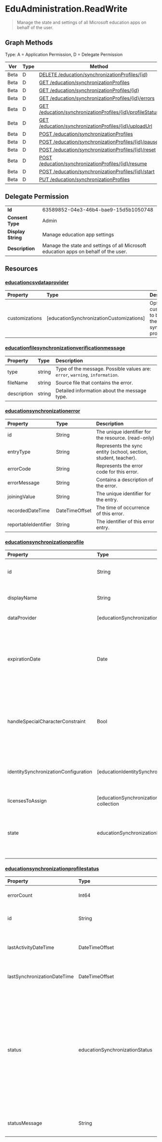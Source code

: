 # EduAdministration.ReadWrite

> Manage the state and settings of all Microsoft education apps on behalf of the user.
## Graph Methods

Type: A = Application Permission, D = Delegate Permission

|Ver|Type|Method|
|-------|----|------|
|Beta|D|[DELETE /education/synchronizationProfiles/{id}](https://docs.microsoft.com/graph/api/educationsynchronizationprofile-delete?view=graph-rest-beta&tabs=http)|
|Beta|D|[GET /education/synchronizationProfiles](https://docs.microsoft.com/graph/api/educationsynchronizationprofile-list?view=graph-rest-beta&tabs=http)|
|Beta|D|[GET /education/synchronizationProfiles/{id}](https://docs.microsoft.com/graph/api/educationsynchronizationprofile-get?view=graph-rest-beta&tabs=http)|
|Beta|D|[GET /education/synchronizationProfiles/{id}/errors](https://docs.microsoft.com/graph/api/educationsynchronizationerrors-get?view=graph-rest-beta&tabs=http)|
|Beta|D|[GET /education/synchronizationProfiles/{id}/profileStatus](https://docs.microsoft.com/graph/api/educationsynchronizationprofilestatus-get?view=graph-rest-beta&tabs=http)|
|Beta|D|[GET /education/synchronizationProfiles/{id}/uploadUrl](https://docs.microsoft.com/graph/api/educationsynchronizationprofile-uploadurl?view=graph-rest-beta&tabs=http)|
|Beta|D|[POST /education/synchronizationProfiles](https://docs.microsoft.com/graph/api/educationsynchronizationprofile-post?view=graph-rest-beta&tabs=http)|
|Beta|D|[POST /education/synchronizationProfiles/{id}/pause](https://docs.microsoft.com/graph/api/educationsynchronizationprofile-pause?view=graph-rest-beta&tabs=http)|
|Beta|D|[POST /education/synchronizationProfiles/{id}/reset](https://docs.microsoft.com/graph/api/educationsynchronizationprofile-reset?view=graph-rest-beta&tabs=http)|
|Beta|D|[POST /education/synchronizationProfiles/{id}/resume](https://docs.microsoft.com/graph/api/educationsynchronizationprofile-resume?view=graph-rest-beta&tabs=http)|
|Beta|D|[POST /education/synchronizationProfiles/{id}/start](https://docs.microsoft.com/graph/api/educationsynchronizationprofile-start?view=graph-rest-beta&tabs=http)|
|Beta|D|[PUT /education/synchronizationProfiles](https://docs.microsoft.com/graph/api/educationsynchronizationprofile-put?view=graph-rest-beta&tabs=http)|
## Delegate Permission
|||
|-|-|
|**Id**|63589852-04e3-46b4-bae9-15d5b1050748|
|**Consent Type**|Admin|
|**Display String**|Manage education app settings|
|**Description**|Manage the state and settings of all Microsoft education apps on behalf of the user.|
## Resources
### [educationcsvdataprovider](https://docs.microsoft.com/graph/api/resources/educationcsvdataprovider?view=graph-rest-1.0&tabs=http)
| Property       | Type                                     | Description                                                           |
| :------------- | :--------------------------------------- | :-------------------------------------------------------------------- |
| customizations | [educationSynchronizationCustomizations] | Optional customizations to be applied to the synchronization profile. |
### [educationfilesynchronizationverificationmessage](https://docs.microsoft.com/graph/api/resources/educationfilesynchronizationverificationmessage?view=graph-rest-1.0&tabs=http)
| Property    | Type   | Description                                                                  |
| :---------- | :----- | :--------------------------------------------------------------------------- |
| type        | string | Type of the message. Possible values are: `error`, `warning`, `information`. |
| fileName    | string | Source file that contains the error.                                         |
| description | string | Detailed information about the message type.                                 |
### [educationsynchronizationerror](https://docs.microsoft.com/graph/api/resources/educationsynchronizationerror?view=graph-rest-1.0&tabs=http)
| Property             | Type           | Description                                                     |
| :------------------- | :------------- | :-------------------------------------------------------------- |
| id                   | String         | The unique identifier for the resource. (read-only)             |
| entryType            | String         | Represents the sync entity (school, section, student, teacher). |
| errorCode            | String         | Represents the error code for this error.                       |
| errorMessage         | String         | Contains a description of the error.                            |
| joiningValue         | String         | The unique identifier for the entry.                            |
| recordedDateTime     | DateTimeOffset | The time of occurrence of this error.                           |
| reportableIdentifier | String         | The identifier of this error entry.                             |
### [educationsynchronizationprofile](https://docs.microsoft.com/graph/api/resources/educationsynchronizationprofile?view=graph-rest-1.0&tabs=http)
| Property                             | Type                                                   | Description                                                                                                                       |
| :----------------------------------- | :----------------------------------------------------- | :-------------------------------------------------------------------------------------------------------------------------------- |
| id                                   | String                                                 | The unique identifier for the resource. (read-only)                                                                               |
| displayName                          | String                                                 | Name of the configuration profile for syncing identities.                                                                         |
| dataProvider                         | [educationSynchronizationDataProvider]                 | The data provider used for the profile.                                                                                           |
| expirationDate                       | Date                                                   | The date the profile should be considered expired and cease syncing. Provide the date in `YYYY-MM-DD` format, following ISO 8601. Maximum value is 18 months from profile creation.  (optional)       |
| handleSpecialCharacterConstraint     | Bool                                                   | Determines if School Data Sync should automatically replace unsupported special characters while syncing from source.             |
| identitySynchronizationConfiguration | [educationIdentitySynchronizationConfiguration]        | Determines how the Profile should [create new][fullsync] or [match existing][dirsync] Microsoft Entra users.                                  |
| licensesToAssign                     | [educationSynchronizationLicenseAssignment] collection | License setup configuration.                                                                                                      |
| state                                | educationSynchronizationProfileState                   | The state of the profile. Possible values are: `provisioning`, `provisioned`, `provisioningFailed`, `deleting`, `deletionFailed`. |
### [educationsynchronizationprofilestatus](https://docs.microsoft.com/graph/api/resources/educationsynchronizationprofilestatus?view=graph-rest-1.0&tabs=http)
| Property                    | Type                           | Description                                                                                                              |
| :-------------------------- | :----------------------------- | :----------------------------------------------------------------------------------------------------------------------- |
| errorCount | Int64                 | Number of errors during synchronization.                                        |
| id                          | String                         | The unique identifier for the resource. Read-only.                                                                      |
| lastActivityDateTime | DateTimeOffset                 | Date and time when most recent changes were observed in the profile.                                        |
| lastSynchronizationDateTime | DateTimeOffset                 | Date and time of the most recent successful synchronization.                                        |
| status                      | educationSynchronizationStatus | The status of a sync. The possible values are: `paused`, `inProgress`, `success`, `error`, `validationError`, `quarantined`, `unknownFutureValue`, `extracting`, `validating`. Note that you must use the `Prefer: include-unknown-enum-members` request header to get the following values in this evolvable enum: `extracting`, `validating`.|
| statusMessage | String                 | Status message for the synchronization stage of the current profile.                                        |
